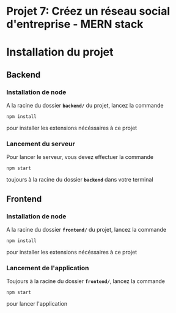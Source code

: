 # Projet 7: Créez un réseau social d'entreprise - MERN stack



# Installation du projet

## Backend
### Installation de node
A la racine du dossier **`backend/`** du projet, lancez la commande 

```
npm install
```
 pour installer les extensions nécéssaires à ce projet

### Lancement du serveur
Pour lancer le serveur, vous devez effectuer la commande 
```
npm start
```
toujours à la racine du dossier **`backend`** dans votre terminal

## Frontend

### Installation de node
A la racine du dossier **`frontend/`** du projet, lancez la commande 

```
npm install
```
pour installer les extensions nécéssaires à ce projet



### Lancement de l'application
Toujours à la racine du dossier **`frontend/`**, lancez la commande 

```
npm start
``` 
pour lancer l'application
